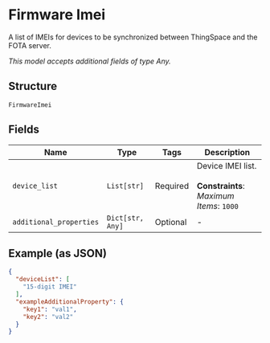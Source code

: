 
# Firmware Imei

A list of IMEIs for devices to be synchronized between ThingSpace and the FOTA server.

*This model accepts additional fields of type Any.*

## Structure

`FirmwareImei`

## Fields

| Name | Type | Tags | Description |
|  --- | --- | --- | --- |
| `device_list` | `List[str]` | Required | Device IMEI list.<br><br>**Constraints**: *Maximum Items*: `1000` |
| `additional_properties` | `Dict[str, Any]` | Optional | - |

## Example (as JSON)

```json
{
  "deviceList": [
    "15-digit IMEI"
  ],
  "exampleAdditionalProperty": {
    "key1": "val1",
    "key2": "val2"
  }
}
```

